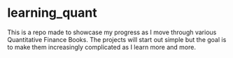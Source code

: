 # learning_quant
This is a repo made to showcase my progress as I move through various Quantitative Finance Books. The projects will start out simple but the goal is to make them increasingly complicated as I learn more and more.
